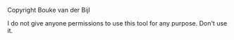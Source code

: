 Copyright Bouke van der Bijl

I do not give anyone permissions to use this tool for any purpose. Don't use it.
